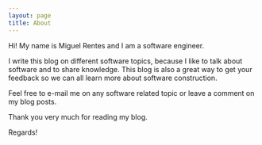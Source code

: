 ```yaml
---
layout: page
title: About
---
```


Hi! My name is Miguel Rentes and I am a software engineer.

I write this blog on different software topics, because I like to talk
about software and to share knowledge. This blog is also a great way
to get your feedback so we can all learn more about software construction.

Feel free to e-mail me on any software related topic or leave a
comment on my blog posts.

Thank you very much for reading my blog.

Regards!
